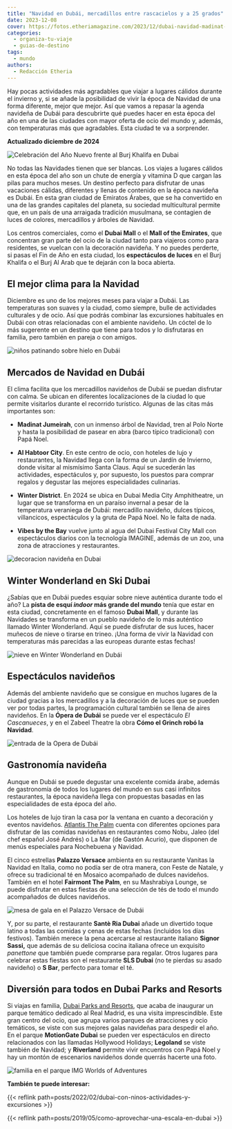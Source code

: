 ```yaml
---
title: "Navidad en Dubái, mercadillos entre rascacielos y a 25 grados"
date: 2023-12-08
cover: https://fotos.etheriamagazine.com/2023/12/dubai-navidad-madinat-jumeirah.jpg
categories: 
  - organiza-tu-viaje
  - guias-de-destino
tags: 
  - mundo
authors: 
  - Redacción Etheria
---
```


Hay pocas actividades más agradables que viajar a lugares cálidos durante el invierno y, 
si se añade la posibilidad de vivir la época de Navidad de una forma diferente, mejor 
que mejor. Así que vamos a repasar la agenda navideña de Dubái para descubrirte qué 
puedes hacer en esta época del año en una de las ciudades con mayor oferta de ocio del 
mundo y, además, con temperaturas más que agradables. Esta ciudad te va a sorprender. 

**Actualizado diciembre de 2024** 

![Celebración del Año Nuevo frente al Burj Khalifa en Dubai](https://fotos.etheriamagazine.com/2023/12/dubai-burj-khalifa-ano-nuevo.jpg "Celebración del Año Nuevo frente al Burj Khalifa. © Turismo de Dubái.")

No todas las Navidades tienen que ser blancas. Los viajes a lugares cálidos en esta 
época del año son un chute de energía y vitamina D que cargan las pilas para muchos 
meses. Un destino perfecto para disfrutar de unas vacaciones cálidas, diferentes y 
llenas de contenido en la época navideña es Dubái. En esta gran ciudad de Emiratos 
Árabes, que se ha convertido en una de las grandes capitales del planeta, su sociedad 
multicultural permite que, en un país de una arraigada tradición musulmana, se contagien 
de luces de colores, mercadillos y árboles de Navidad. 

Los centros comerciales, como el **Dubai Mall** o el **Mall of the Emirates**, que 
concentran gran parte del ocio de la ciudad tanto para viajeros como para residentes, se 
vuelcan con la decoración navideña. Y no puedes perderte, si pasas el Fin de Año en esta 
ciudad, los **espectáculos de luces** en el Burj Khalifa o el Burj Al Arab que te 
dejarán con la boca abierta. 

## El mejor clima para la Navidad

Diciembre es uno de los mejores meses para viajar a Dubái. Las temperaturas son suaves y 
la ciudad, como siempre, bulle de actividades culturales y de ocio. Así que podrás 
combinar las excursiones habituales en Dubái con otras relacionadas con el ambiente 
navideño. Un cóctel de lo más sugerente en un destino que tiene para todos y lo 
disfrutaras en familia, pero también en pareja o con amigos. 

![niños patinando sobre hielo en Dubái](https://fotos.etheriamagazine.com/2023/12/dubai-navidad-patinaje-hielo.jpg "Aunque Dubái viva un eterno verano en Navidad es posible patinar sobre hielo. © Turismo de Dubái.")

## Mercados de Navidad en Dubái

El clima facilita que los mercadillos navideños de Dubái se puedan disfrutar con calma. 
Se ubican en diferentes localizaciones de la ciudad lo que permite visitarlos durante el 
recorrido turístico. Algunas de las citas más importantes son: 

- **Madinat Jumeirah**, con un inmenso árbol de Navidad, tren al Polo Norte y hasta la 
posibilidad de pasear en abra (barco típico tradicional) con Papá Noel. 

- **Al Habtoor City**. En este centro de ocio, con hoteles de lujo y restaurantes, la 
Navidad llega con la forma de un Jardín de Invierno, donde visitar al mismísimo Santa 
Claus. Aquí se sucederán las actividades, espectáculos y, por supuesto, los puestos para 
comprar regalos y degustar las mejores especialidades culinarias. 

- **Winter District**. En 2024 se ubica en Dubai Media City Amphitheatre, un lugar que 
se transforma en un paraíso invernal a pesar de la temperatura veraniega de Dubái: 
mercadillo navideño, dulces típicos, villancicos, espectáculos y la gruta de Papá Noel. 
No le falta de nada. 

- **Vibes by the Bay** vuelve junto al agua del Dubai Festival City Mall con 
espectáculos diarios con la tecnología IMAGINE, además de un zoo, una zona de 
atracciones y restaurantes. 

![decoracion navideña en Dubai](https://fotos.etheriamagazine.com/2023/12/dubai-navidad-madinat-jumeirah.jpg "En Madinat Jumeirah se celebra un bonito mercado de Navidad.")

## Winter Wonderland en Ski Dubai

¿Sabías que en Dubái puedes esquiar sobre nieve auténtica durante todo el año? La 
**pista de esquí _indoor_ más grande del mundo** tenía que estar en esta ciudad, 
concretamente en el famoso **Dubai Mall**, y durante las Navidades se transforma en un 
pueblo navideño de lo más auténtico llamado Winter Wonderland. Aquí se puede disfrutar 
de sus luces, hacer muñecos de nieve o tirarse en trineo. ¡Una forma de vivir la Navidad 
con temperaturas más parecidas a las europeas durante estas fechas! 

![nieve en Winter Wonderland en Dubái](https://fotos.etheriamagazine.com/2023/12/dubai-navidad-ski-dubai.jpg "Winter Wonderland lleva un pueblo navideño al corazón del Dubai Mall. © Turismo de Dubái.")

## Espectáculos navideños

Además del ambiente navideño que se consigue en muchos lugares de la ciudad gracias a 
los mercadillos y a la decoración de luces que se pueden ver por todas partes, la 
programación cultural también se llena de aires navideños. En la **Ópera de Dubái** se 
puede ver el espectáculo _El Cascanueces_, y en el Zabeel Theatre la obra **Cómo el 
Grinch robó la Navidad**. 

![entrada de la Opera de Dubái](https://fotos.etheriamagazine.com/2023/12/Dubai-navidad-Opera-House-.jpg "Los espectáculos de la Ópera de Dubái son una cita imprescindible en las Navidades. © Turismo de Dubái.")

## Gastronomía navideña

Aunque en Dubái se puede degustar una excelente comida árabe, además de gastronomía de 
todos los lugares del mundo en sus casi infinitos restaurantes, la época navideña llega 
con propuestas basadas en las especialidades de esta época del año. 

Los hoteles de lujo tiran la casa por la ventana en cuanto a decoración y eventos 
navideños. [Atlantis The Palm](https://www.atlantis.com/) cuenta con diferentes opciones 
para disfrutar de las comidas navideñas en restaurantes como Nobu, Jaleo (del chef 
español José Andrés) o La Mar (de Gastón Acurio), que disponen de menús especiales para 
Nochebuena y Navidad. 

El cinco estrellas **Palazzo Versace** ambienta en su restaurante Vanitas la Navidad en 
Italia, como no podía ser de otra manera, con Feste de Natale, y ofrece su tradicional 
té en Mosaico acompañado de dulces navideños. También en el hotel **Fairmont The Palm**, 
en su Mashrabiya Lounge, se puede disfrutar en estas fiestas de una selección de tés de 
todo el mundo acompañados de dulces navideños. 

![mesa de gala en el Palazzo Versace de Dubái](https://fotos.etheriamagazine.com/2023/12/Dubai-navidad-Palazzo-Versace.jpg "Elegante mesa en el hotel Palazzo Versace. © Turismo de Dubái.")

Y, por su parte, el restaurante **Santè Ria Dubai** añade un divertido toque latino a 
todas las comidas y cenas de estas fechas (incluidos los días festivos). También merece 
la pena acercarse al restaurante italiano **Signor Sassi,** que además de su deliciosa 
cocina italiana ofrece un exquisito _panettone_ que también puede comprarse para 
regalar. Otros lugares para celebrar estas fiestas son el restaurante **SLS Dubai** (no 
te pierdas su asado navideño) o **S Bar**, perfecto para tomar el té. 

## Diversión para todos en Dubai Parks and Resorts

Si viajas en familia, [Dubai Parks and Resorts](http://www.dubaiparksandresorts.com), 
que acaba de inaugurar un parque temático dedicado al Real Madrid, es una visita 
imprescindible. Este gran centro del ocio, que agrupa varios parques de atracciones y 
ocio temáticos, se viste con sus mejores galas navideñas para despedir el año. En el 
parque **MotionGate Dubai** se pueden ver espectáculos en directo relacionados con las 
llamadas Hollywood Holidays; **Legoland** se viste también de Navidad; y **Riverland** 
permite vivir encuentros con Papá Noel y hay un montón de escenarios navideños donde 
querrás hacerte una foto. 

![familia en el parque IMG Worlds of Adventures](https://fotos.etheriamagazine.com/2023/12/dubai-navidad-IMG-WORLDS-OF-ADVENTURES.jpg "Ambientación navideña en © IMG Worlds of Adventures.")

**También te puede interesar:** 

{{< reflink path=posts/2022/02/dubai-con-ninos-actividades-y-excursiones >}} 

{{< reflink path=posts/2019/05/como-aprovechar-una-escala-en-dubai >}}
